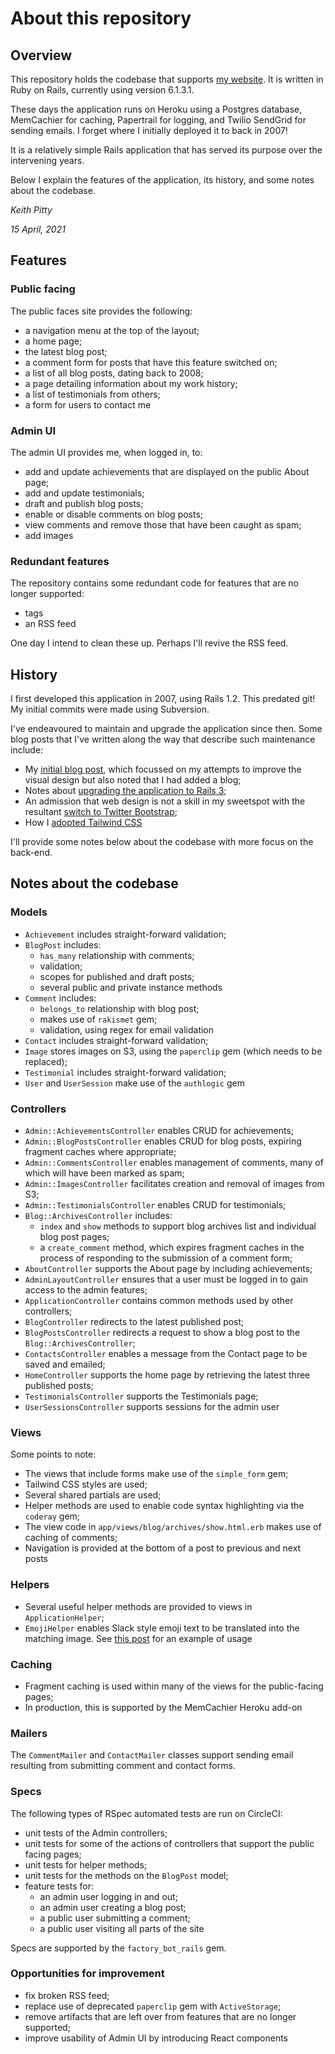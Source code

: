 # About this repository

## Overview

This repository holds the codebase that supports [my website](https://keithpitty.com). It is written in Ruby on Rails, currently using version 6.1.3.1. 

These days the application runs on Heroku using a Postgres database, MemCachier for caching, Papertrail for logging, and Twilio SendGrid for sending emails. I forget where I initially deployed it to back in 2007!

It is a relatively simple Rails application that has served its purpose over the intervening years.

Below I explain the features of the application, its history, and some notes about the codebase.

_Keith Pitty_

_15 April, 2021_

## Features

### Public facing

The public faces site provides the following:

* a navigation menu at the top of the layout;
* a home page;
* the latest blog post;
* a comment form for posts that have this feature switched on;
* a list of all blog posts, dating back to 2008;
* a page detailing information about my work history;
* a list of testimonials from others;
* a form for users to contact me

### Admin UI

The admin UI provides me, when logged in, to:

* add and update achievements that are displayed on the public About page;
* add and update testimonials;
* draft and publish blog posts;
* enable or disable comments on blog posts;
* view comments and remove those that have been caught as spam;
* add images

### Redundant features

The repository contains some redundant code for features that are no longer supported:

* tags
* an RSS feed

One day I intend to clean these up. Perhaps I'll revive the RSS feed.

## History

I first developed this application in 2007, using Rails 1.2. This predated git! My initial commits were made using Subversion.

I've endeavoured to maintain and upgrade the application since then. Some blog posts that I've written along the way that describe such maintenance include:

* My [initial blog post](https://keithpitty.com/blog/archives/2008-10-13-site-upgrade), which focussed on my attempts to improve the visual design but also noted that I had added a blog;
* Notes about [upgrading the application to Rails 3](https://keithpitty.com/blog/archives/2011-02-27-upgrading-to-rails-3);
* An admission that web design is not a skill in my sweetspot with the resultant [switch to Twitter Bootstrap](https://keithpitty.com/blog/archives/2011-02-27-upgrading-to-rails-3);
* How I [adopted Tailwind CSS](https://keithpitty.com/blog/archives/2020-04-14-adopting-tailwind-css)

I'll provide some notes below about the codebase with more focus on the back-end.

## Notes about the codebase

### Models

* `Achievement` includes straight-forward validation;
* `BlogPost` includes:
	* `has_many` relationship with comments;
	* validation;
	* scopes for published and draft posts;
	* several public and private instance methods
* `Comment` includes:
	* `belongs_to` relationship with blog post;
	* makes use of `rakismet` gem;
	* validation, using regex for email validation
* `Contact` includes straight-forward validation;
* `Image` stores images on S3, using the `paperclip` gem (which needs to be replaced);
* `Testimonial` includes straight-forward validation;
* `User` and `UserSession` make use of the `authlogic` gem

### Controllers

* `Admin::AchievementsController` enables CRUD for achievements;
* `Admin::BlogPostsController` enables CRUD for blog posts, expiring fragment caches where appropriate;
* `Admin::CommentsController` enables management of comments, many of which will have been marked as spam;
* `Admin::ImagesController` facilitates creation and removal of images from S3;
* `Admin::TestimonialsController` enables CRUD for testimonials;
* `Blog::ArchivesController` includes:
	* `index` and `show` methods to support blog archives list and individual blog post pages;
	* a `create_comment` method, which expires fragment caches in the process of responding to the submission of a comment form;
*  `AboutController` supports the About page by including achievements;
*  `AdminLayoutController` ensures that a user must be logged in to gain access to the admin features;
*  `ApplicationController` contains common methods used by other controllers;
*  `BlogController` redirects to the latest published post;
*  `BlogPostsController` redirects a request to show a blog post to the `Blog::ArchivesController`;
*  `ContactsController` enables a message from the Contact page to be saved and emailed;
*  `HomeController` supports the home page by retrieving the latest three published posts;
*  `TestimonialsController` supports the Testimonials page;
*  `UserSessionsController` supports sessions for the admin user

### Views

Some points to note:

* The views that include forms make use of the `simple_form` gem;
* Tailwind CSS styles are used;
* Several shared partials are used;
* Helper methods are used to enable code syntax highlighting via the `coderay` gem;
* The view code in `app/views/blog/archives/show.html.erb` makes use of caching of comments;
* Navigation is provided at the bottom of a post to previous and next posts

### Helpers

* Several useful helper methods are provided to views in `ApplicationHelper`;
* `EmojiHelper` enables Slack style emoji text to be translated into the matching image. See [this post](https://keithpitty.com/blog/archives/2017-06-01-achieving-flow-in-a-development-team) for an example of usage

### Caching

* Fragment caching is used within many of the views for the public-facing pages;
* In production, this is supported by the MemCachier Heroku add-on

### Mailers

The `CommentMailer` and `ContactMailer` classes support sending email resulting from submitting comment and contact forms.

### Specs

The following types of RSpec automated tests are run on CircleCI:

* unit tests of the Admin controllers;
* unit tests for some of the actions of controllers that support the public facing pages;
* unit tests for helper methods;
* unit tests for the methods on the `BlogPost` model;
* feature tests for:
	* an admin user logging in and out;
	* an admin user creating a blog post;
	* a public user submitting a comment;
	* a public user visiting all parts of the site

Specs are supported by the `factory_bot_rails` gem.

### Opportunities for improvement

* fix broken RSS feed;
* replace use of deprecated `paperclip` gem with `ActiveStorage`;
* remove artifacts that are left over from features that are no longer supported;
* improve usability of Admin UI by introducing React components